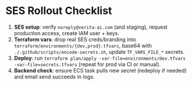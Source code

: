 # SES Rollout Checklist

1. **SES setup**: verify `noreply@verita-ai.com` (and staging), request production access, create IAM user + keys.
2. **Terraform vars**: drop real SES creds/branding into `terraform/environments/{dev,prod}.tfvars`, base64 with `./.github/scripts/encode-secrets.sh`, update `TF_VARS_FILE_*` secrets.
3. **Deploy**: run `terraform plan/apply -var-file=environments/dev.tfvars -var-file=secrets.tfvars` (repeat for prod via CI or manual).
4. **Backend check**: ensure ECS task pulls new secret (redeploy if needed) and email send succeeds in logs.
